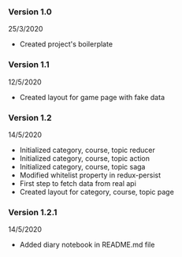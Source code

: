 ### Version 1.0

25/3/2020

- Created project's boilerplate

### Version 1.1

12/5/2020

- Created layout for game page with fake data

### Version 1.2

14/5/2020

- Initialized category, course, topic reducer
- Initialized category, course, topic action
- Initialized category, course, topic saga
- Modified whitelist property in redux-persist
- First step to fetch data from real api
- Created layout for category, course, topic page

### Version 1.2.1

14/5/2020

- Added diary notebook in README.md file
